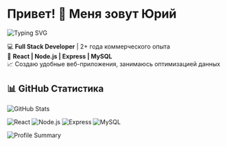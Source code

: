 # Привет! 👋 Меня зовут Юрий
![Typing SVG](https://readme-typing-svg.herokuapp.com/?lines=Full+Stack+разработчик;Люблю+React+и+Node.js!&center=true&size=22)

💻 **Full Stack Developer** | 2+ года коммерческого опыта  
🚀 **React | Node.js | Express | MySQL**  
📈 Создаю удобные веб-приложения, занимаюсь оптимизацией данных   

## 📊 GitHub Статистика  
![GitHub Stats](https://github-readme-stats.vercel.app/api?username=YuraFLex&show_icons=true&theme=radical)  

![React](https://img.shields.io/badge/React-18.2.0-blue?style=for-the-badge&logo=react)
![Node.js](https://img.shields.io/badge/Node.js-14.21.3-green?style=for-the-badge&logo=node.js)
![Express](https://img.shields.io/badge/Express-4.18.2-gray?style=for-the-badge&logo=express)
![MySQL](https://img.shields.io/badge/MySQL-8.0-blue?style=for-the-badge&logo=mysql)

![Profile Summary](https://github-profile-summary-cards.vercel.app/api/cards/profile-details?username=YuraFLex&theme=radical)



